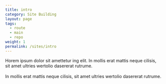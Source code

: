 ```yaml
---
title: intro
category: Site Building
layout: page
tags:
  - route
  - main
  - repo
weight: 1
permalink: /sites/intro
---
```


Horem ipsum dolor sit amettetur ing elit. 
							In mollis erat mattis neque cilisis, sit amet ultries wertolio dasererat rutrume.<br><br>
							In mollis erat mattis neque cilisis, sit amet ultries wertolio dasererat rutrume.